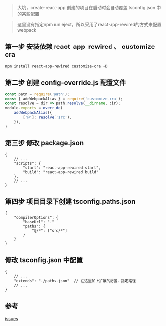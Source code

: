 > 大坑，create-react-app 创建的项目在启动时会自动覆盖 tsconfig.json 中的某些配置

> 这里没有指定npm run eject，所以采用了react-app-rewired的方式来配置webpack

## 第一步 安装依赖 react-app-rewired 、 customize-cra

```shell
npm install react-app-rewired customize-cra -D
```

## 第二步 创建 config-override.js 配置文件

```js
const path = require('path');
const { addWebpackAlias } = require('customize-cra');
const resolve = dir => path.resolve(__dirname, dir);
module.exports = override(
    addWebpackAlias({
        ['@']: resolve('src'),
    }),
)
```

## 第三步 修改 package.json

```json5
{
    // ...
    "scripts": {
        "start": "react-app-rewired start",
        "build": "react-app-rewired build"
    },
    // ...
}
```

## 第四步 项目目录下创建 tsconfig.paths.json

```shell
{
    "compilerOptions": {
        "baseUrl": ".",
        "paths": {
            "@/*": ["src/*"]
        }
    }
}
```

## 修改 tsconfig.json 中配置

```json5
{
    // ...
    "extends": "./paths.json"  // 在这里加上扩展的配置，指定路径
    // ...
}
```

## 参考

[issues](https://github.com/facebook/create-react-app/issues/5645)

